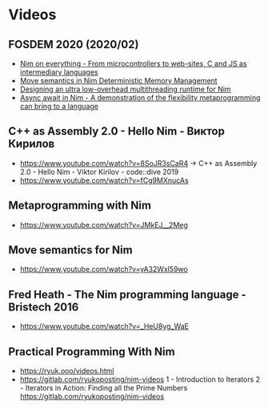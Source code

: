 # Videos


## FOSDEM 2020 (2020/02)
- [Nim on everything - From microcontrollers to web-sites, C and JS as intermediary languages](https://fosdem.org/2020/schedule/event/nimoneverything/)
- [Move semantics in Nim Deterministic Memory Management](https://fosdem.org/2020/schedule/event/nimmovesemantics/)
- [Designing an ultra low-overhead multithreading runtime for Nim](https://fosdem.org/2020/schedule/event/nimultralowoverheadruntime/)
- [Async await in Nim - A demonstration of the flexibility metaprogramming can bring to a language](https://fosdem.org/2020/schedule/event/asyncawaitnim/)


## C++ as Assembly 2.0 - Hello Nim - Виктор Кирилов

- https://www.youtube.com/watch?v=8SoJR3sCaR4 -> C++ as Assembly 2.0 - Hello Nim - Viktor Kirilov - code::dive 2019
- https://www.youtube.com/watch?v=fCg9MXnucAs


## Metaprogramming with Nim

- https://www.youtube.com/watch?v=JMkEJ__2Meg


## Move semantics for Nim

- https://www.youtube.com/watch?v=yA32Wxl59wo



## Fred Heath - The Nim programming language - Bristech 2016
- https://www.youtube.com/watch?v=_HeU8yg_WaE


## Practical Programming With Nim
- https://ryuk.ooo/videos.html
- https://gitlab.com/ryukoposting/nim-videos
  1 - Introduction to Iterators
  2 - Iterators in Action: Finding all the Prime Numbers
  https://gitlab.com/ryukoposting/nim-videos
